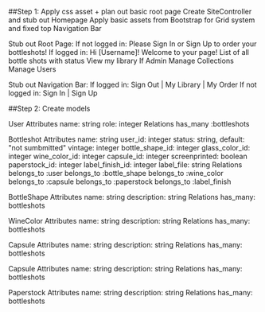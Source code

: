 ##Step 1: Apply css asset + plan out basic root page
  Create SiteController and stub out Homepage
  Apply basic assets from Bootstrap for Grid system and fixed top Navigation Bar
  
  Stub out Root Page:
    If not logged in: Please Sign In or Sign Up to order your bottleshots!
    If logged in: 
      Hi [Username]! Welcome to your page!
      List of all bottle shots with status
      View my library 
    If Admin
      Manage Collections
      Manage Users

  Stub out Navigation Bar: 
    If logged in: Sign Out | My Library | My Order 
    If not logged in: Sign In | Sign Up

##Step 2: Create models

  User
    Attributes
      name: string
      role: integer
    Relations 
      has_many :bottleshots 

  Bottleshot
    Attributes
      name: string 
      user_id: integer
      status: string, default: "not sumbmitted"
      vintage: integer
      bottle_shape_id: integer
      glass_color_id: integer
      wine_color_id: integer
      capsule_id: integer
      screenprinted: boolean
      paperstock_id: integer
      label_finish_id: integer
      label_file: string
    Relations
      belongs_to :user
      belongs_to :bottle_shape
      belongs_to :wine_color
      belongs_to :capsule
      belongs_to :paperstock
      belongs_to :label_finish

  BottleShape
    Attributes
      name: string
      description: string
    Relations
      has_many: bottleshots

  WineColor
    Attributes
      name: string
      description: string
    Relations
      has_many: bottleshots

  Capsule
    Attributes
      name: string
      description: string
    Relations
      has_many: bottleshots

  Capsule
    Attributes
      name: string
      description: string
    Relations
      has_many: bottleshots

  Paperstock
    Attributes
      name: string
      description: string
    Relations
      has_many: bottleshots
